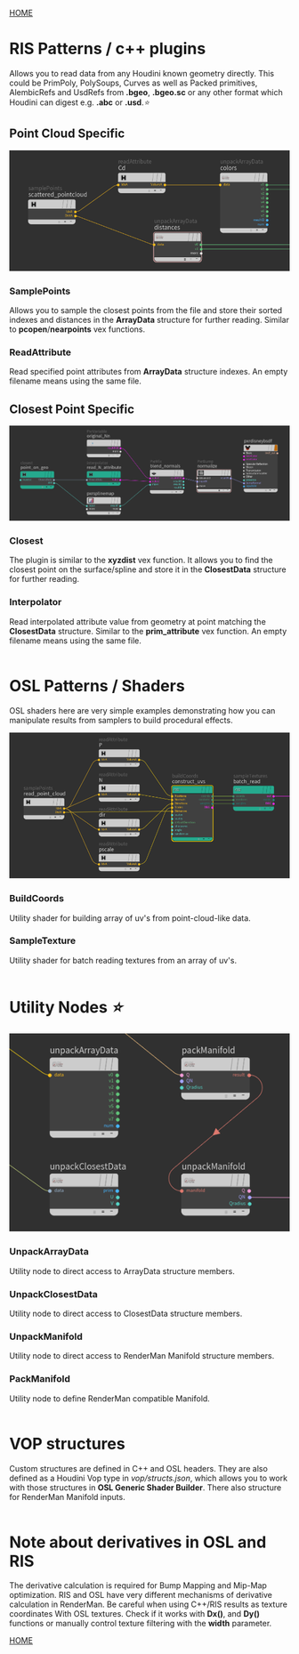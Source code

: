 [HOME](../Readme.md)

# RIS Patterns / c++ plugins

Allows you to read data from any Houdini known geometry directly. This could be PrimPoly, PolySoups, Curves as well as Packed primitives, AlembicRefs and UsdRefs from **.bgeo**, **.bgeo.sc** or any other format which Houdini can digest e.g. **.abc** or **.usd**.*:star:*


## Point Cloud Specific
![network_example](network_example_pc.png)

### SamplePoints
Allows you to sample the closest points from the file and store their sorted indexes and distances in the **ArrayData** structure for further reading. Similar to **pcopen**/**nearpoints** vex functions.

### ReadAttribute
Read specified point attributes from **ArrayData** structure indexes.
An empty filename means using the same file.
<br/>

## Closest Point Specific
![network_example](network_example.png)

### Closest
The plugin is similar to the **xyzdist** vex function. It allows you to find the closest point on the surface/spline and store it in the **ClosestData** structure for further reading.

### Interpolator
Read interpolated attribute value from geometry at point matching the **ClosestData** structure. Similar to the **prim_attribute** vex function.
An empty filename means using the same file.
<br/><br/>


# OSL Patterns / Shaders
OSL shaders here are very simple examples demonstrating how you can manipulate results from samplers to build procedural effects.

![network_example](network_example_tex.png)
### BuildCoords
Utility shader for building array of uv's from point-cloud-like data.

### SampleTexture
Utility shader for batch reading textures from an array of uv's.
<br/><br/>

# Utility Nodes *:star:*
![network_example](utilityNodes.png)

### UnpackArrayData
Utility node to direct access to ArrayData structure members.
### UnpackClosestData
Utility node to direct access to ClosestData structure members.
### UnpackManifold
Utility node to direct access to RenderMan Manifold structure members.
### PackManifold
Utility node to define RenderMan compatible Manifold.
<br/><br/>


# VOP structures
Custom structures are defined in C++ and OSL headers. They are also defined as a Houdini Vop type in *vop/structs.json*, which allows you to work with those structures in **OSL Generic Shader Builder**.
There also structure for RenderMan Manifold inputs.
<br/><br/>


# Note about derivatives in OSL and RIS
The derivative calculation is required for Bump Mapping and Mip-Map optimization. RIS and OSL have very different mechanisms of derivative calculation in RenderMan. Be careful when using C++/RIS results as texture coordinates With OSL textures. Check if it works with **Dx()**, and **Dy()** functions or manually control texture filtering with the **width** parameter.

[HOME](../Readme.md)
